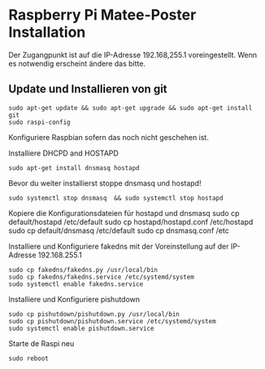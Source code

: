# Raspberry Pi Matee-Poster Installation
Der Zugangpunkt ist auf die IP-Adresse 192.168,255.1 voreingestellt. Wenn es notwendig erscheint ändere das bitte.

## Update und Installieren von git

    sudo apt-get update && sudo apt-get upgrade && sudo apt-get install git
    sudo raspi-config
    
Konfiguriere Raspbian sofern das noch nicht geschehen ist. 

Installiere DHCPD and HOSTAPD

    sudo apt-get install dnsmasq hostapd
    
Bevor du weiter installierst stoppe dnsmasq und hostapd!

    sudo systemctl stop dnsmasq  && sudo systemctl stop hostapd

Kopiere die Konfigurationsdateien für hostapd und dnsmasq
    sudo cp default/hostapd /etc/default
    sudo cp hostapd/hostapd.conf /etc/hostapd
    sudo cp default/dnsmasq /etc/default
    sudo cp dnsmasq.conf /etc

Installiere und Konfiguriere fakedns mit der Voreinstellung auf der IP-Adresse 192.168.255.1
    
    sudo cp fakedns/fakedns.py /usr/local/bin
    sudo cp fakedns/fakedns.service /etc/systemd/system
    sudo systemctl enable fakedns.service
 
Installiere und Konfiguriere pishutdown
    
    sudo cp pishutdown/pishutdown.py /usr/local/bin
    sudo cp pishutdown/pishutdown.service /etc/systemd/system
    sudo systemctl enable pishutdown.service
 
Starte de Raspi neu
    
    sudo reboot



